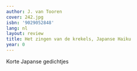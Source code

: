 ```yaml
---
author: J. van Tooren
cover: 242.jpg
isbn: '9029052848'
lang: nl
layout: review
title: Het zingen van de krekels, Japanse Haiku
year: 0
---
```

Korte Japanse gedichtjes
